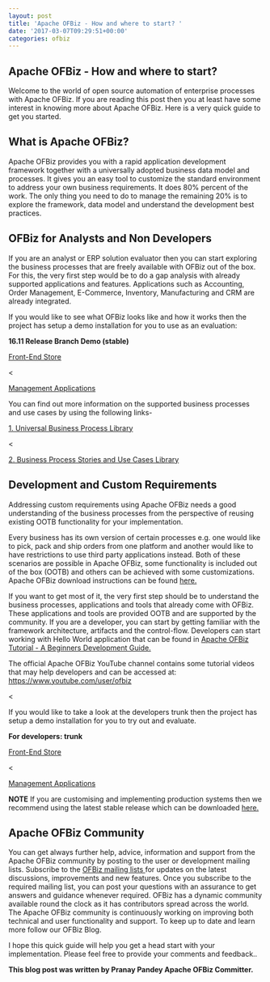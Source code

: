 ```yaml
---
layout: post
title: 'Apache OFBiz - How and where to start? '
date: '2017-03-07T09:29:51+00:00'
categories: ofbiz
---
```

<h2>Apache OFBiz - How and where to start? </h2>
Welcome to the world of open source automation of enterprise processes with Apache OFBiz. If you are reading this post then you at least have some interest in knowing more about Apache OFBiz. Here is a very quick guide to get you started.
<!--more-->
<h2>What is Apache OFBiz?</h2>
Apache OFBiz provides you with a rapid application development framework together with a universally adopted business data model and processes. It gives you an easy tool to customize the standard environment to address your own business requirements. It does 80% percent of the work. The only thing you need to do to manage the remaining 20% is to explore the framework, data model and understand the development best practices. 
<h2>OFBiz for Analysts and Non Developers</h2>
If you are an analyst or ERP solution evaluator then you can start exploring the business processes that are freely available with OFBiz out of the box. For this, the very first step would be to do a gap analysis with already supported applications and features. Applications such as Accounting, Order Management, E-Commerce, Inventory, Manufacturing and CRM are already integrated.
<p></p>
If you would like to see what OFBiz looks like and how it works then the project has setup a demo installation for you to use as an evaluation: <p></p>
<strong>16.11 Release Branch Demo (stable)</strong><p></p>
<a href="https://s.apache.org/aCPV">Front-End Store</a><p><</p>
<a href="https://s.apache.org/KpEQ">Management Applications</a>
<p></p>
You can find out more information on the supported business processes and use cases by using the following links-
<p></p>
<a href="https://s.apache.org/8ssW">1. Universal Business Process Library</a><p><</p>
<a href="https://s.apache.org/2Y1z">2. Business Process Stories and Use Cases Library</a>
<p></p>
<h2>Development and Custom Requirements</h2>
Addressing custom requirements using Apache OFBiz needs a good understanding of the business processes from the perspective of reusing existing OOTB functionality for your implementation.
<p></p>
Every business has its own version of certain processes e.g. one would like to pick, pack and ship orders from one platform and another would like to have restrictions to use third party applications instead. Both of these scenarios are possible in Apache OFBiz, some functionality is included out of the box (OOTB) and others can be achieved with some customizations.
Apache OFBiz download instructions can be found <a href="http://ofbiz.apache.org/download.html">here.</a><p></p>
If you want to get most of it, the very first step should be to understand the business processes, applications and tools that already come with OFBiz. These applications and tools are provided OOTB and are supported by the community. If you are a developer, you can start by getting familiar with the framework architecture, artifacts and the control-flow. Developers can start working with Hello World application that can be found in <a href="https://s.apache.org/udwD">Apache OFBiz Tutorial - A Beginners Development Guide.</a>
<p></p>
The official Apache OFBiz YouTube channel contains some tutorial videos that may help developers and can be accessed at:
<a href="https://www.youtube.com/user/ofbiz"> https://www.youtube.com/user/ofbiz</a><p><</p>
If you would like to take a look at the developers trunk then the project has setup a demo installation for you to try out and evaluate.<p></p>
<strong>For developers: trunk</strong><p></p>
<a href="https://ofbiz-vm2.apache.org:8443/ecomseo">Front-End Store</a><p><</p>
<a href="https://s.apache.org/cKIb">Management Applications</a><p></p>
<strong>NOTE</strong> If you are customising and implementing production systems then we recommend using the latest stable release which can be downloaded  <a href="http://ofbiz.apache.org/download.html">here.</a><p></p>
<h2>Apache OFBiz Community</h2>
You can get always further help, advice, information and support from the Apache OFBiz community by posting to the user or development mailing lists.
Subscribe to the <a href="http://ofbiz.apache.org/mailing-lists.html">OFBiz mailing lists </a>for updates on the latest discussions, improvements and new features. Once you subscribe to the required mailing list, you can post your questions with an assurance to get answers and guidance whenever required. OFBiz has a dynamic community available round the clock as it has contributors spread across the world. 
The Apache OFBiz community is continuously working on improving both technical and user functionality and support. To keep up to date and learn more follow our OFBiz Blog.<p></p>
I hope this quick guide will help you get a head start with your implementation. Please feel free to provide your comments and feedback..
<p></p>
<strong>This blog post was written by Pranay Pandey Apache OFBiz Committer.</strong>
